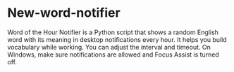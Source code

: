 # New-word-notifier
Word of the Hour Notifier is a Python script that shows a random English word with its meaning in desktop notifications every hour. It helps you build vocabulary while working. You can adjust the interval and timeout. On Windows, make sure notifications are allowed and Focus Assist is turned off.
